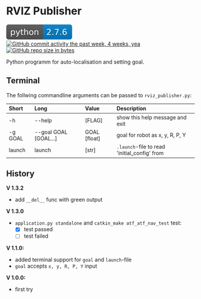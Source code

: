 # RVIZ Publisher
![Python Version](rviz_publisher/badges/python-2.7.6-blue.svg)
[![GitHub commit activity the past week, 4 weeks, yea](https://img.shields.io/github/commit-activity/4w/ipa-flg-ma/rviz_publisher.svg)](https://github.com/ipa-flg-ma/rviz_publisher)
[![GitHub repo size in bytes](https://img.shields.io/github/repo-size/ipa-flg-ma/rviz_publisher.svg)](https://github.com/ipa-flg-ma/rviz_publisher)

Python programm for auto-localisation and setting goal.

## Terminal
The follwing commandline arguments can be passed to `rviz_publisher.py`:

| Short |   Long   | Value | Description |
|:-----|:--------|:-----|:-----------|
| -h | --help | [FLAG] |show this help message and exit |
| -g GOAL | --goal GOAL [GOAL...] | GOAL [float] |goal for robot as x, y, R, P, Y |
| launch | launch | [str] |`.launch`-file to read 'initial_config' from |


## History
**V 1.3.2**
- add `__del__` func with green output

**V 1.3.0**
- `application.py standalone` and `catkin_make atf_atf_nav_test` test:
  - [x] test passed
  - [ ] test failed

**V 1.1.0:**
- added terminal support for `goal` and `launch`-file
- `goal` accepts `x, y, R, P, Y` input

**V 1.0.0:**
- first try
